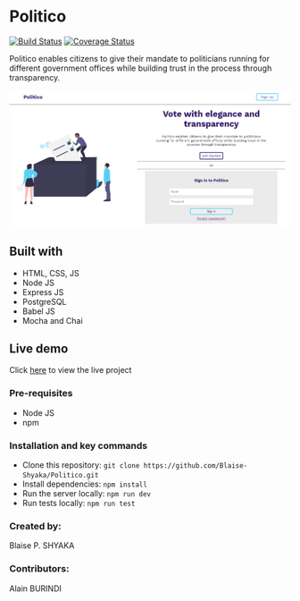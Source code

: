 # Politico

[![Build Status](https://travis-ci.org/Blaise-Shyaka/Politico.svg?branch=develop)](https://travis-ci.org/Blaise-Shyaka/Politico) [![Coverage Status](https://coveralls.io/repos/github/Blaise-Shyaka/Politico/badge.svg?branch=develop)](https://coveralls.io/github/Blaise-Shyaka/Politico?branch=develop)

Politico enables citizens to give their mandate to politicians running for different government offices
while building trust in the process through transparency.

![Project Screenshot](politico-screenshot.png)

## Built with

- HTML, CSS, JS
- Node JS
- Express JS
- PostgreSQL
- Babel JS
- Mocha and Chai

## Live demo

Click [here](https://blaise-shyaka.github.io/Politico/templates/) to view the live project

### Pre-requisites

- Node JS
- npm

### Installation and key commands

- Clone this repository: `git clone https://github.com/Blaise-Shyaka/Politico.git`
- Install dependencies: `npm install`
- Run the server locally: `npm run dev`
- Run tests locally: `npm run test`

### Created by:

Blaise P. SHYAKA

### Contributors:

Alain BURINDI

